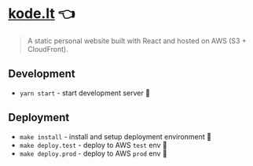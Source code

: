 # [kode.lt](https://kode.lt/) :point_left:

> A static personal website built with React and hosted on AWS (S3 +
> CloudFront).

## Development

* `yarn start` - start development server :construction:

## Deployment

* `make install` - install and setup deployment environment :wrench:
* `make deploy.test` - deploy to AWS `test` env :rocket:
* `make deploy.prod` - deploy to AWS `prod` env :rocket:
